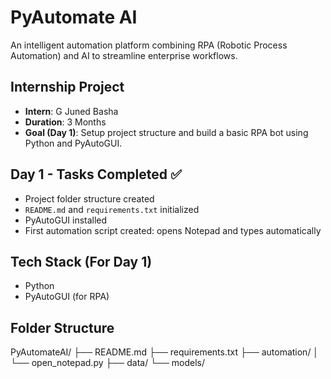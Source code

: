 # PyAutomate AI

An intelligent automation platform combining RPA (Robotic Process Automation) and AI to streamline enterprise workflows.

## Internship Project
- **Intern**: G Juned Basha
- **Duration**: 3 Months
- **Goal (Day 1)**: Setup project structure and build a basic RPA bot using Python and PyAutoGUI.

## Day 1 - Tasks Completed ✅
- Project folder structure created
- `README.md` and `requirements.txt` initialized
- PyAutoGUI installed
- First automation script created: opens Notepad and types automatically

## Tech Stack (For Day 1)
- Python
- PyAutoGUI (for RPA)

## Folder Structure

PyAutomateAI/ ├── README.md ├── requirements.txt ├── automation/ │ └── open_notepad.py ├── data/ └── models/